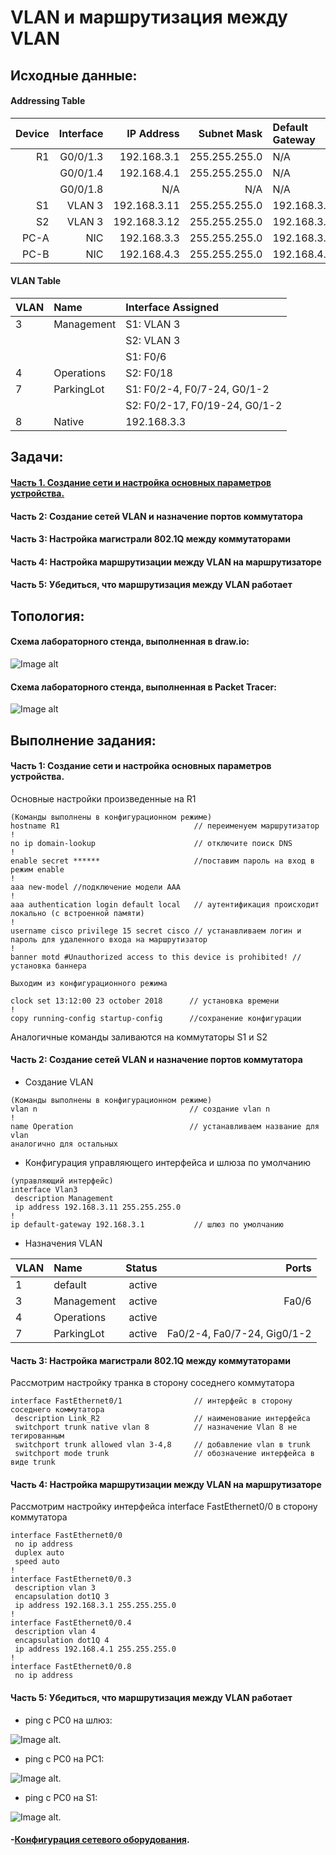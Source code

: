 # VLAN и маршрутизация между VLAN
    
## Исходные данные:

#### Addressing Table

| Device  | Interface          |IP Address   |Subnet Mask  |Default Gateway|
| -------:|------------------:| -------------:| -----------:| :-------------|
| R1      | G0/0/1.3           | 192.168.3.1  |255.255.255.0| N/A           |
|         | G0/0/1.4           | 192.168.4.1  |255.255.255.0| N/A           |
|         | G0/0/1.8           | N/A          |N/A          | N/A           |
| S1      | VLAN 3             | 192.168.3.11 |255.255.255.0| 192.168.3.1   |
| S2      | VLAN 3             | 192.168.3.12 |255.255.255.0| 192.168.3.1   |
| PC-A    | NIC                | 192.168.3.3  |255.255.255.0| 192.168.3.1   |
| PC-B    | NIC                | 192.168.4.3  |255.255.255.0| 192.168.4.1   |

#### VLAN Table

| VLAN    | Name             |Interface Assigned   
| :-------|:-----------------| :-----------| 
| 3       | Management       | S1: VLAN 3  |
|         |                  | S2: VLAN 3  |
|         |                  | S1: F0/6    |
| 4       | Operations       | S2: F0/18   |
| 7       | ParkingLot       | S1: F0/2-4, F0/7-24, G0/1-2   |
|         |                  | S2: F0/2-17, F0/19-24, G0/1-2 |
| 8       | Native           | 192.168.3.3  |

## Задачи:

#### [Часть 1. Создание сети и настройка основных параметров устройства.](https://github.com/Misha-cook/otus-networks/edit/main/labs/lab01/README.md#49)
#### Часть 2: Создание сетей VLAN и назначение портов коммутатора
#### Часть 3: Настройка магистрали 802.1Q между коммутаторами
#### Часть 4: Настройка маршрутизации между VLAN на маршрутизаторе
#### Часть 5: Убедиться, что маршрутизация между VLAN работает

## Топология:

#### Cхема лабораторного стенда, выполненная в draw.io:

![Image alt](https://github.com/Misha-cook/otus-networks/blob/main/labs/lab01/%D0%A1%D1%85%D0%B5%D0%BC%D0%B0.png)

#### Cхема лабораторного стенда, выполненная в Packet Tracer:

![Image alt](https://github.com/Misha-cook/otus-networks/blob/main/labs/lab01/%D0%A1%D1%85%D0%B5%D0%BC%D0%B0%20Packet%20Tracer.png)

## Выполнение задания:

#### Часть 1: Создание сети и настройка основных параметров устройства.

Основные настройки произведенные на R1 

```
(Команды выполнены в конфигурационном режиме)
hostname R1                              // переименуем маршрутизатор
!
no ip domain-lookup                      // отключите поиск DNS
!
enable secret ******                     //поставим пароль на вход в режим enable
!
aaa new-model //подключение модели AAA
!
aaa authentication login default local   // аутентификация происходит локально (с встроенной памяти)
!
username cisco privilege 15 secret cisco // устанавливаем логин и пароль для удаленного входа на маршрутизатор
!
banner motd #Unauthorized access to this device is prohibited! // установка баннера

Выходим из конфигурационного режима

clock set 13:12:00 23 october 2018      // установка времени
!
copy running-config startup-config      //сохранение конфигурации
```
Аналогичные команды заливаются на коммутаторы S1 и S2

#### Часть 2: Создание сетей VLAN и назначение портов коммутатора
- Создание VLAN 
```
(Команды выполнены в конфигурационном режиме)
vlan n                                  // создание vlan n
!
name Operation                          // устанавливаем название для vlan 
аналогично для остальных 
```
- Конфигурация управляющего интерфейса и шлюза по умолчанию
```
(управляющий интерфейс)
interface Vlan3
 description Management
 ip address 192.168.3.11 255.255.255.0
!
ip default-gateway 192.168.3.1           // шлюз по умолчанию
``` 
- Назначения VLAN 

|VLAN| Name |Status    |Ports|
| :-------|:-----------------| -----------:| -----------:| 
|1|    default    |                      active|        | 
|3|    Management |                      active|   Fa0/6|
|4|    Operations |                      active|        |
|7|    ParkingLot |                      active|    Fa0/2-4, Fa0/7-24, Gig0/1-2|
                                              
#### Часть 3: Настройка магистрали 802.1Q между коммутаторами
Рассмотрим настройку транка в сторону соседнего коммутатора
```
interface FastEthernet0/1                // интерфейс в сторону соседнего коммутатора
 description Link_R2                     // наименование интерфейса
 switchport trunk native vlan 8          // назначение Vlan 8 не тегированным 
 switchport trunk allowed vlan 3-4,8     // добавление vlan в trunk
 switchport mode trunk                   // обозначение интерфейса в виде trunk
```
#### Часть 4: Настройка маршрутизации между VLAN на маршрутизаторе
Рассмотрим настройку интерфейса interface FastEthernet0/0 в сторону коммутатора
```
interface FastEthernet0/0
 no ip address
 duplex auto
 speed auto
!
interface FastEthernet0/0.3               
 description vlan 3
 encapsulation dot1Q 3
 ip address 192.168.3.1 255.255.255.0
!
interface FastEthernet0/0.4
 description vlan 4
 encapsulation dot1Q 4
 ip address 192.168.4.1 255.255.255.0
!
interface FastEthernet0/0.8
 no ip address
```
#### Часть 5: Убедиться, что маршрутизация между VLAN работает

- ping с PC0 на шлюз: 

![Image alt](https://github.com/Misha-cook/otus-networks/blob/main/labs/lab01/1.png).

- ping с PC0 на PC1:

![Image alt](https://github.com/Misha-cook/otus-networks/blob/main/labs/lab01/2.png).

- ping с PC0 на S1:

![Image alt](https://github.com/Misha-cook/otus-networks/blob/main/labs/lab01/3.png).

#### -[Конфигурация сетевого оборудования](config/).
